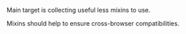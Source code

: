 Main target is collecting useful less mixins to use.

Mixins should help to ensure cross-browser compatibilities.
